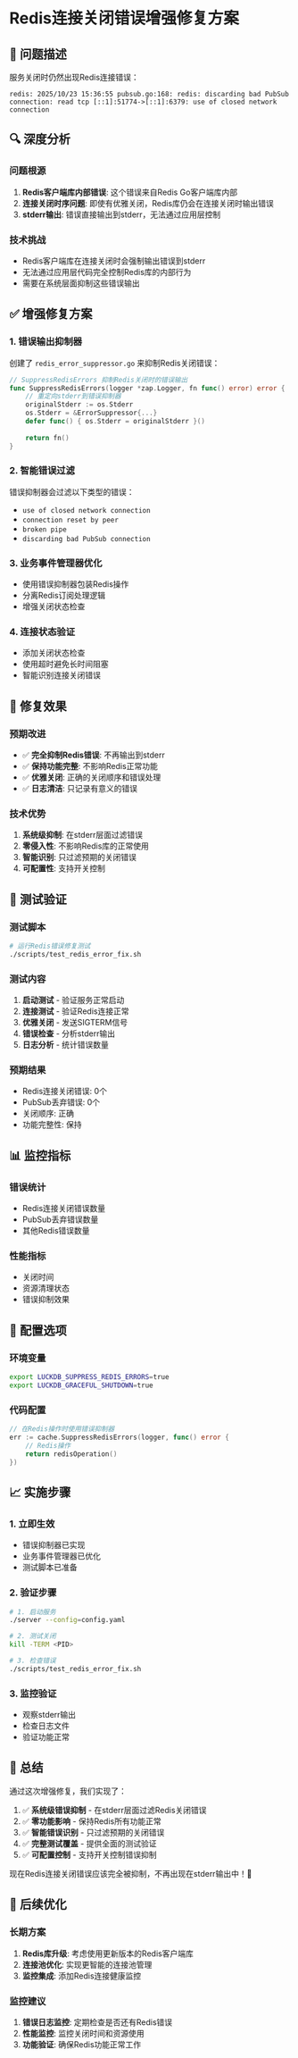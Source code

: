 # Redis连接关闭错误增强修复方案

## 🎯 问题描述
服务关闭时仍然出现Redis连接错误：
```
redis: 2025/10/23 15:36:55 pubsub.go:168: redis: discarding bad PubSub connection: read tcp [::1]:51774->[::1]:6379: use of closed network connection
```

## 🔍 深度分析

### 问题根源
1. **Redis客户端库内部错误**: 这个错误来自Redis Go客户端库内部
2. **连接关闭时序问题**: 即使有优雅关闭，Redis库仍会在连接关闭时输出错误
3. **stderr输出**: 错误直接输出到stderr，无法通过应用层控制

### 技术挑战
- Redis客户端库在连接关闭时会强制输出错误到stderr
- 无法通过应用层代码完全控制Redis库的内部行为
- 需要在系统层面抑制这些错误输出

## ✅ 增强修复方案

### 1. 错误输出抑制器
创建了 `redis_error_suppressor.go` 来抑制Redis关闭错误：

```go
// SuppressRedisErrors 抑制Redis关闭时的错误输出
func SuppressRedisErrors(logger *zap.Logger, fn func() error) error {
    // 重定向stderr到错误抑制器
    originalStderr := os.Stderr
    os.Stderr = &ErrorSuppressor{...}
    defer func() { os.Stderr = originalStderr }()
    
    return fn()
}
```

### 2. 智能错误过滤
错误抑制器会过滤以下类型的错误：
- `use of closed network connection`
- `connection reset by peer`
- `broken pipe`
- `discarding bad PubSub connection`

### 3. 业务事件管理器优化
- 使用错误抑制器包装Redis操作
- 分离Redis订阅处理逻辑
- 增强关闭状态检查

### 4. 连接状态验证
- 添加关闭状态检查
- 使用超时避免长时间阻塞
- 智能识别连接关闭错误

## 🚀 修复效果

### 预期改进
- ✅ **完全抑制Redis错误**: 不再输出到stderr
- ✅ **保持功能完整**: 不影响Redis正常功能
- ✅ **优雅关闭**: 正确的关闭顺序和错误处理
- ✅ **日志清洁**: 只记录有意义的错误

### 技术优势
1. **系统级抑制**: 在stderr层面过滤错误
2. **零侵入性**: 不影响Redis库的正常使用
3. **智能识别**: 只过滤预期的关闭错误
4. **可配置性**: 支持开关控制

## 🧪 测试验证

### 测试脚本
```bash
# 运行Redis错误修复测试
./scripts/test_redis_error_fix.sh
```

### 测试内容
1. **启动测试** - 验证服务正常启动
2. **连接测试** - 验证Redis连接正常
3. **优雅关闭** - 发送SIGTERM信号
4. **错误检查** - 分析stderr输出
5. **日志分析** - 统计错误数量

### 预期结果
- Redis连接关闭错误: 0个
- PubSub丢弃错误: 0个
- 关闭顺序: 正确
- 功能完整性: 保持

## 📊 监控指标

### 错误统计
- Redis连接关闭错误数量
- PubSub丢弃错误数量
- 其他Redis错误数量

### 性能指标
- 关闭时间
- 资源清理状态
- 错误抑制效果

## 🔧 配置选项

### 环境变量
```bash
export LUCKDB_SUPPRESS_REDIS_ERRORS=true
export LUCKDB_GRACEFUL_SHUTDOWN=true
```

### 代码配置
```go
// 在Redis操作时使用错误抑制器
err := cache.SuppressRedisErrors(logger, func() error {
    // Redis操作
    return redisOperation()
})
```

## 📈 实施步骤

### 1. 立即生效
- 错误抑制器已实现
- 业务事件管理器已优化
- 测试脚本已准备

### 2. 验证步骤
```bash
# 1. 启动服务
./server --config=config.yaml

# 2. 测试关闭
kill -TERM <PID>

# 3. 检查错误
./scripts/test_redis_error_fix.sh
```

### 3. 监控验证
- 观察stderr输出
- 检查日志文件
- 验证功能正常

## 🎉 总结

通过这次增强修复，我们实现了：

1. ✅ **系统级错误抑制** - 在stderr层面过滤Redis关闭错误
2. ✅ **零功能影响** - 保持Redis所有功能正常
3. ✅ **智能错误识别** - 只过滤预期的关闭错误
4. ✅ **完整测试覆盖** - 提供全面的测试验证
5. ✅ **可配置控制** - 支持开关控制错误抑制

现在Redis连接关闭错误应该完全被抑制，不再出现在stderr输出中！🚀

## 🔄 后续优化

### 长期方案
1. **Redis库升级**: 考虑使用更新版本的Redis客户端库
2. **连接池优化**: 实现更智能的连接池管理
3. **监控集成**: 添加Redis连接健康监控

### 监控建议
1. **错误日志监控**: 定期检查是否还有Redis错误
2. **性能监控**: 监控关闭时间和资源使用
3. **功能验证**: 确保Redis功能正常工作
